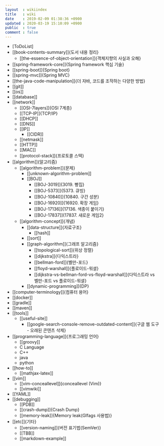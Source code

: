 ```yaml
---
layout  : wikiindex
title   : wiki
date    : 2019-02-09 01:38:36 +0900
updated : 2020-03-19 15:10:09 +0900
public  : true
comment : false
---
```


* [ToDoList]
* [[book-contents-summary]]{도서 내용 정리}
	* [[the-essence-of-object-orientation]]{객체지향의 사실과 오해}
* [[spring-framework-core]]{Spring framework 핵심 기술}
* [[spring-boot]]{Spring boot}
* [[spring-mvc]]{Spring MVC}
* [[the-java-code-manipulation]]{더 자바, 코드를 조작하는 다양한 방법}
* [[git]]
* [[os]]
* [[database]]
* [[network]]
	* [[OSI-7layers]]{OSI 7계층}
	* [[TCP-IP]]{TCP/IP}
	* [[DHCP]]
	* [[DNS]]
	* [[IP]]
		* [[CIDR]]
	* [[netmask]]
	* [[HTTP]]
	* [[MAC]]
	* [[protocol-stack]]{프로토콜 스택}
* [[algorithm]]{알고리즘}
	* [[algorithm-problem]]{문제}
		* [[unknown-algorithm-problem]]
		* [[BOJ]]
			* [[BOJ-3019]]{3019. 빵집}
			* [[BOJ-5373]]{5373. 큐빙}
			* [[BOJ-10840]]{10840. 구간 성분}
			* [[BOJ-16920]]{16920. 확장 게임}
			* [[BOJ-17136]]{17136. 색종이 붙이기}
			* [[BOJ-17837]]{17837. 새로운 게임2}
	* [[algorithm-concept]]{개념}
		* [[data-structure]]{자료구조}
			* [[hash]]
		* [[sort]]
		* [[graph-algorithm]]{그래프 알고리즘}
			* [[topological-sort]]{위상 정렬}
			* [[dijkstra]]{다익스트라}
			* [[bellman-ford]]{벨만-포드}
			* [[floyd-warshall]]{플로이드-워셜}
			* [[dijkstra-vs-bellman-ford-vs-floyd-warshall]]{다익스트라 vs 벨만-포드 vs 플로이드-워셜}
		* [[dynamic-programming]]{DP}
* [[computer-terminology]]{컴퓨터 용어}
* [[docker]]
* [[gradle]]
* [[maven]]
* [[tools]]
    * [[useful-site]]
        * [[google-search-console-remove-outdated-content]]{구글 웹 도구 - 오래된 콘텐츠 삭제}
* [[programming-language]]{프로그래밍 언어}
    * [[groovy]]
	* C Language
	* C++
	* java
	* python
* [[how-to]]
    * [[mathjax-latex]]
* [[vim]]
    * [[vim-conceallevel]]{conceallevel (Vim)}
	* [[vimwiki]]
* [[YAML]]
* [[debugging]]
	* [[PDB]]
	* [[crash-dump]]{Crash Dump}
	* [[memory-leak]]{Memory leak(Glfags 사용법)}
* [[etc]]{기타}
	* [[version-naming]]{버전 표기법(SemVer)}
	* [[TBB]]
	* [[markdown-example]]

